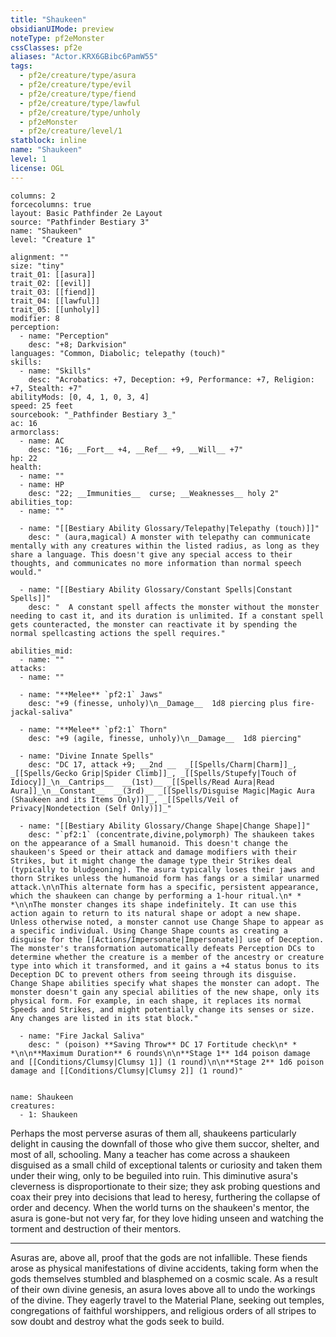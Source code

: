 ```yaml
---
title: "Shaukeen"
obsidianUIMode: preview
noteType: pf2eMonster
cssClasses: pf2e
aliases: "Actor.KRX6GBibc6PamW55" 
tags:
  - pf2e/creature/type/asura
  - pf2e/creature/type/evil
  - pf2e/creature/type/fiend
  - pf2e/creature/type/lawful
  - pf2e/creature/type/unholy
  - pf2eMonster
  - pf2e/creature/level/1
statblock: inline
name: "Shaukeen"
level: 1
license: OGL
---
```


```statblock
columns: 2
forcecolumns: true
layout: Basic Pathfinder 2e Layout
source: "Pathfinder Bestiary 3"
name: "Shaukeen"
level: "Creature 1"

alignment: ""
size: "tiny"
trait_01: [[asura]]
trait_02: [[evil]]
trait_03: [[fiend]]
trait_04: [[lawful]]
trait_05: [[unholy]]
modifier: 8
perception:
  - name: "Perception"
    desc: "+8; Darkvision"
languages: "Common, Diabolic; telepathy (touch)"
skills:
  - name: "Skills"
    desc: "Acrobatics: +7, Deception: +9, Performance: +7, Religion: +7, Stealth: +7"
abilityMods: [0, 4, 1, 0, 3, 4]
speed: 25 feet
sourcebook: "_Pathfinder Bestiary 3_"
ac: 16
armorclass:
  - name: AC
    desc: "16; __Fort__ +4, __Ref__ +9, __Will__ +7"
hp: 22
health:
  - name: ""
  - name: HP
    desc: "22; __Immunities__  curse; __Weaknesses__ holy 2"
abilities_top:
  - name: ""

  - name: "[[Bestiary Ability Glossary/Telepathy|Telepathy (touch)]]"
    desc: " (aura,magical) A monster with telepathy can communicate mentally with any creatures within the listed radius, as long as they share a language. This doesn't give any special access to their thoughts, and communicates no more information than normal speech would."

  - name: "[[Bestiary Ability Glossary/Constant Spells|Constant Spells]]"
    desc: "  A constant spell affects the monster without the monster needing to cast it, and its duration is unlimited. If a constant spell gets counteracted, the monster can reactivate it by spending the normal spellcasting actions the spell requires."

abilities_mid:
  - name: ""
attacks:
  - name: ""

  - name: "**Melee** `pf2:1` Jaws"
    desc: "+9 (finesse, unholy)\n__Damage__  1d8 piercing plus fire-jackal-saliva"

  - name: "**Melee** `pf2:1` Thorn"
    desc: "+9 (agile, finesse, unholy)\n__Damage__  1d8 piercing"

  - name: "Divine Innate Spells"
    desc: "DC 17, attack +9; __2nd __  _[[Spells/Charm|Charm]]_, _[[Spells/Gecko Grip|Spider Climb]]_, _[[Spells/Stupefy|Touch of Idiocy]]_\n__Cantrips__  __(1st)__ _[[Spells/Read Aura|Read Aura]]_\n__Constant__  __(3rd)__ _[[Spells/Disguise Magic|Magic Aura (Shaukeen and its Items Only)]]_, _[[Spells/Veil of Privacy|Nondetection (Self Only)]]_"

  - name: "[[Bestiary Ability Glossary/Change Shape|Change Shape]]"
    desc: "`pf2:1` (concentrate,divine,polymorph) The shaukeen takes on the appearance of a Small humanoid. This doesn't change the shaukeen's Speed or their attack and damage modifiers with their Strikes, but it might change the damage type their Strikes deal (typically to bludgeoning). The asura typically loses their jaws and thorn Strikes unless the humanoid form has fangs or a similar unarmed attack.\n\nThis alternate form has a specific, persistent appearance, which the shaukeen can change by performing a 1-hour ritual.\n* * *\n\nThe monster changes its shape indefinitely. It can use this action again to return to its natural shape or adopt a new shape. Unless otherwise noted, a monster cannot use Change Shape to appear as a specific individual. Using Change Shape counts as creating a disguise for the [[Actions/Impersonate|Impersonate]] use of Deception. The monster's transformation automatically defeats Perception DCs to determine whether the creature is a member of the ancestry or creature type into which it transformed, and it gains a +4 status bonus to its Deception DC to prevent others from seeing through its disguise. Change Shape abilities specify what shapes the monster can adopt. The monster doesn't gain any special abilities of the new shape, only its physical form. For example, in each shape, it replaces its normal Speeds and Strikes, and might potentially change its senses or size. Any changes are listed in its stat block."

  - name: "Fire Jackal Saliva"
    desc: " (poison) **Saving Throw** DC 17 Fortitude check\n* * *\n\n**Maximum Duration** 6 rounds\n\n**Stage 1** 1d4 poison damage and [[Conditions/Clumsy|Clumsy 1]] (1 round)\n\n**Stage 2** 1d6 poison damage and [[Conditions/Clumsy|Clumsy 2]] (1 round)"
 
```

```encounter-table
name: Shaukeen
creatures:
  - 1: Shaukeen
```



Perhaps the most perverse asuras of them all, shaukeens particularly delight in causing the downfall of those who give them succor, shelter, and most of all, schooling. Many a teacher has come across a shaukeen disguised as a small child of exceptional talents or curiosity and taken them under their wing, only to be beguiled into ruin. This diminutive asura's cleverness is disproportionate to their size; they ask probing questions and coax their prey into decisions that lead to heresy, furthering the collapse of order and decency. When the world turns on the shaukeen's mentor, the asura is gone-but not very far, for they love hiding unseen and watching the torment and destruction of their mentors.

* * *

Asuras are, above all, proof that the gods are not infallible. These fiends arose as physical manifestations of divine accidents, taking form when the gods themselves stumbled and blasphemed on a cosmic scale. As a result of their own divine genesis, an asura loves above all to undo the workings of the divine. They eagerly travel to the Material Plane, seeking out temples, congregations of faithful worshippers, and religious orders of all stripes to sow doubt and destroy what the gods seek to build.
